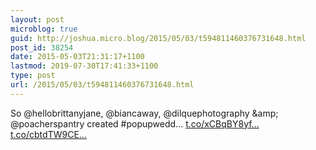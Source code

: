 ```yaml
---
layout: post
microblog: true
guid: http://joshua.micro.blog/2015/05/03/t594811460376731648.html
post_id: 38254
date: 2015-05-03T21:31:17+1100
lastmod: 2019-07-30T17:41:33+1100
type: post
url: /2015/05/03/t594811460376731648.html
---
```

So @hellobrittanyjane, @biancaway, @dilquephotography &amp;amp; @poacherspantry created #popupwedd… [t.co/xCBqBY8yf...](http://t.co/xCBqBY8yf2) [t.co/cbtdTW9CE...](http://t.co/cbtdTW9CEZ)
